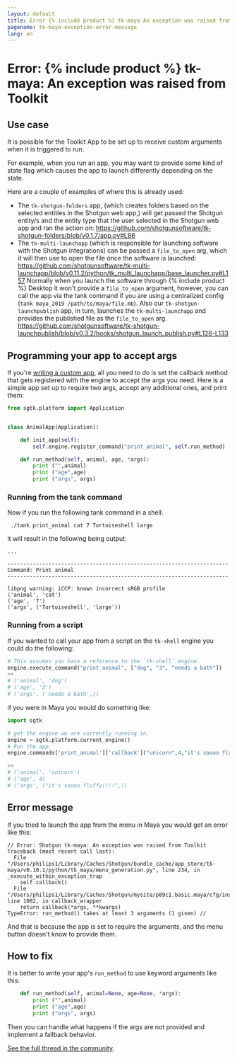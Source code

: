 ```yaml
---
layout: default
title: Error {% include product %} tk-maya An exception was raised from Toolkit
pagename: tk-maya-exception-error-message
lang: en
---
```


# Error: {% include product %} tk-maya: An exception was raised from Toolkit

## Use case

It is possible for the Toolkit App to be set up to receive custom arguments when it is triggered to run.

For example, when you run an app, you may want to provide some kind of state flag which causes the app to launch differently depending on the state.

Here are a couple of examples of where this is already used:

- The `tk-shotgun-folders` app, (which creates folders based on the selected entities in the Shotgun web app,) will get passed the Shotgun entity/s and the entity type that the user selected in the Shotgun web app and ran the action on:
https://github.com/shotgunsoftware/tk-shotgun-folders/blob/v0.1.7/app.py#L86
- The `tk-multi-launchapp` (which is responsible for launching software with the Shotgun integrations) can be passed a `file_to_open` arg, which it will then use to open the file once the software is launched:
https://github.com/shotgunsoftware/tk-multi-launchapp/blob/v0.11.2/python/tk_multi_launchapp/base_launcher.py#L157
Normally when you launch the software through {% include product %} Desktop it won't provide a `file_to_open` argument, however, you can call the app via the tank command if you are using a centralized config (`tank maya_2019 /path/to/maya/file.mb`). 
Also our `tk-shotgun-launchpublish` app, in turn, launches the `tk-multi-launchapp` and provides the published file as the `file_to_open` arg.
https://github.com/shotgunsoftware/tk-shotgun-launchpublish/blob/v0.3.2/hooks/shotgun_launch_publish.py#L126-L133

## Programming your app to accept args

If you're [writing a custom app](https://developer.shotgunsoftware.com/2e5ed7bb/?title=Developing+apps), all you need to do is set the callback method that gets registered with the engine to accept the args you need. 
Here is a simple app set up to require two args, accept any additional ones, and print them:

```python
from sgtk.platform import Application


class AnimalApp(Application):

    def init_app(self):
        self.engine.register_command("print_animal", self.run_method)

    def run_method(self, animal, age, *args):
        print ("",animal)
        print ("age",age)
        print ("args", args)
```

### Running from the tank command

Now if you run the following tank command in a shell:

```
 ./tank print_animal cat 7 Tortoiseshell large
```

it will result in the following being output:

```
...

----------------------------------------------------------------------
Command: Print animal
----------------------------------------------------------------------

libpng warning: iCCP: known incorrect sRGB profile
('animal', 'cat')
('age', '7')
('args', ('Tortoiseshell', 'large'))
```

### Running from a script

If you wanted to call your app from a script on the `tk-shell` engine you could do the following:

```python
# This assumes you have a reference to the `tk-shell` engine.
engine.execute_command("print_animal", ["dog", "3", "needs a bath"])
>>
# ('animal', 'dog')
# ('age', '3')
# ('args', ('needs a bath',))
```

if you were in Maya you would do something like:

```python
import sgtk

# get the engine we are currently running in.
engine = sgtk.platform.current_engine()
# Run the app.
engine.commands['print_animal']['callback']("unicorn",4,"it's soooo fluffy!!!!")

>>
# ('animal', 'unicorn')
# ('age', 4)
# ('args', ("it's soooo fluffy!!!!",))
```

## Error message

If you tried to launch the app from the menu in Maya you would get an error like this:

```
// Error: Shotgun tk-maya: An exception was raised from Toolkit
Traceback (most recent call last):
  File "/Users/philips1/Library/Caches/Shotgun/bundle_cache/app_store/tk-maya/v0.10.1/python/tk_maya/menu_generation.py", line 234, in _execute_within_exception_trap
    self.callback()
  File "/Users/philips1/Library/Caches/Shotgun/mysite/p89c1.basic.maya/cfg/install/core/python/tank/platform/engine.py", line 1082, in callback_wrapper
    return callback(*args, **kwargs)
TypeError: run_method() takes at least 3 arguments (1 given) // 
```

And that is because the app is set to require the arguments, and the menu button doesn't know to provide them. 

## How to fix

It is better to write your app's `run_method` to use keyword arguments like this:

```python
    def run_method(self, animal=None, age=None, *args):
        print ("",animal)
        print ("age",age)
        print ("args", args)
```
Then you can handle what happens if the args are not provided and implement a fallback behavior.

[See the full thread in the community](https://community.shotgridsoftware.com/t/custom-app-args/8893).

